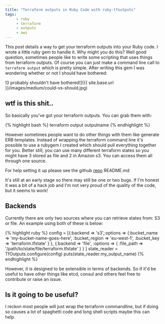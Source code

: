 ```yaml
---
title: "Terraform outputs in Ruby Code with ruby-tfoutputs"
tags: 
     - ruby
     - terraform
     - outputs
     - aws
---
```


This post details a way to get your terraform outputs into your Ruby code. I wrote a little ruby gem to handle it.  Why might you do this? Well good question, sometimes people like to write some scripting that uses things from terraform outputs. Of course you can just make a command line call to ```terraform output``` which is pretty simple. After writing this gem I was wondering whether or not I should have bothered:

![I probably shouldn't have bothered!]({{ site.base.url }}/images/medium/could-vs-should.jpg)


## wtf is this shit..

So basically you've got your terraform outputs. You can grab them with:

{% highlight bash %}
terraform output outputname
{% endhighlight %}

However sometimes people want to do other things with them like generate ERB templates. Instead of wrapping the terraform command line it's possible to use a rubygem I created which should pull everything together for you. Better still, you can use many different terraform states so you might have 3 stored as file and 2 in Amazon s3. You can access them all through one source.

For help setting it up please see the github [repo](https://github.com/jae2/ruby-tfoutputs) README.md

It's still at an early stage so there may still be one or two bugs. If I'm honest it was a bit of a hack job and I'm not very proud of the quality of the code, but it seems to work!

## Backends

Currently there are only two sources where you can retrieve states from: S3 or file.  An example using both of these is below:

{% highlight ruby %}
config = [{:backend => 's3',:options => {:bucket_name => 'my-bucket-name-goes-here',
           :bucket_region => 'eu-west-1', :bucket_key => 'terraform.tfstate' }
         },
          {:backend => 'file', :options => { :file_path => '/path/to/state/file/terraform.tfstate' } }
        ]
state_reader = TfOutputs.configure(config)
puts(state_reader.my_output_name)
{% endhighlight %}


However, it is designed to be extensible in terms of backends. So if it'd be useful to have other things like etcd, consul and others feel free to contribute or raise an issue.

## Is it going to be useful?

I reckon most people will just wrap the terraform commandline, but if doing so causes a lot of spaghetti code and long shell scripts maybe this can help.

